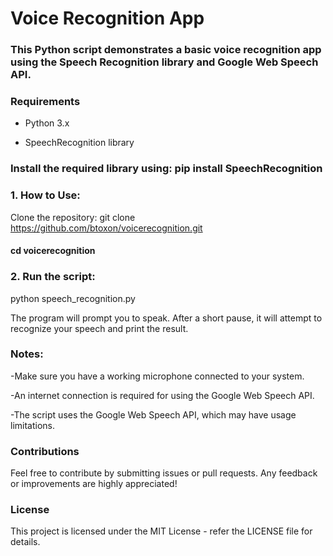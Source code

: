 # Voice Recognition App
### This Python script demonstrates a basic voice recognition app using the Speech Recognition library and Google Web Speech API.

### Requirements
- Python 3.x
  
- SpeechRecognition library

### Install the required library using: pip install SpeechRecognition

### 1. How to Use:
Clone the repository:
git clone https://github.com/btoxon/voicerecognition.git
#### cd voicerecognition

### 2. Run the script:
python speech_recognition.py

The program will prompt you to speak. After a short pause, it will attempt to recognize your speech and print the result.

### Notes:
-Make sure you have a working microphone connected to your system.

-An internet connection is required for using the Google Web Speech API.

-The script uses the Google Web Speech API, which may have usage limitations.

### Contributions
Feel free to contribute by submitting issues or pull requests. Any feedback or improvements are highly appreciated!

### License
This project is licensed under the MIT License - refer the LICENSE file for details.



